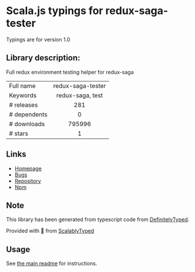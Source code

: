 
# Scala.js typings for redux-saga-tester

Typings are for version 1.0

## Library description:
Full redux environment testing helper for redux-saga

|                    |                 |
| ------------------ | :-------------: |
| Full name          | redux-saga-tester |
| Keywords           | redux-saga, test |
| # releases         | 281 |
| # dependents       | 0 |
| # downloads        | 795996 |
| # stars            | 1 |

## Links
- [Homepage](https://github.com/wix/redux-saga-tester#readme)
- [Bugs](https://github.com/wix/redux-saga-tester/issues)
- [Repository](https://github.com/wix/redux-saga-tester)
- [Npm](https://www.npmjs.com/package/redux-saga-tester)
    


## Note
This library has been generated from typescript code from [DefinitelyTyped](https://definitelytyped.org).

Provided with :purple_heart: from [ScalablyTyped](https://github.com/oyvindberg/ScalablyTyped)

## Usage
See [the main readme](../../readme.md) for instructions.


